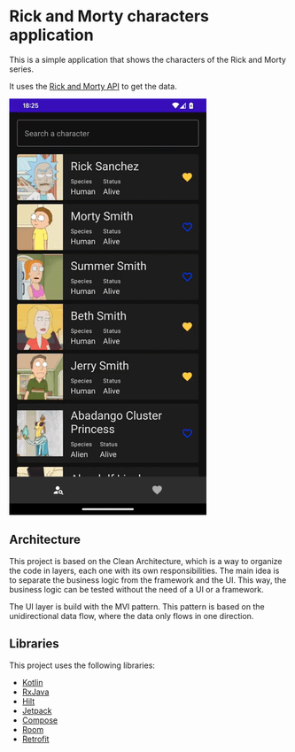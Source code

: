 # Rick and Morty characters application

This is a simple application that shows the characters of the Rick and Morty series.

It uses the [Rick and Morty API](https://rickandmortyapi.com/) to get the data.

![Preview](./preview/screen_record.gif)

## Architecture

This project is based on the Clean Architecture, which is a way to organize the code in layers, each
one with its own responsibilities. The main idea is to separate the business logic from the
framework and the UI. This way, the business logic can be tested without the need of a UI or a
framework. 

The UI layer is build with the MVI pattern. This pattern is based on the unidirectional data flow,
where the data only flows in one direction. 

## Libraries

This project uses the following libraries:
- [Kotlin](https://kotlinlang.org/)
- [RxJava](https://github.com/ReactiveX/RxJava)
- [Hilt](https://dagger.dev/hilt/)
- [Jetpack](https://developer.android.com/jetpack)
- [Compose](https://developer.android.com/jetpack/compose)
- [Room](https://developer.android.com/jetpack/androidx/releases/room)
- [Retrofit](https://square.github.io/retrofit/)

